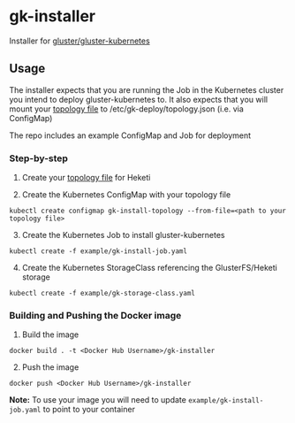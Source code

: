# gk-installer
Installer for [gluster/gluster-kubernetes](https://github.com/gluster/gluster-kubernetes)

## Usage
The installer expects that you are running the Job in the Kubernetes cluster you intend to deploy gluster-kubernetes to. It also expects that you will mount your [topology file](https://github.com/heketi/heketi/wiki/Setting-up-the-topology) to /etc/gk-deploy/topology.json (i.e. via ConfigMap)

The repo includes an example ConfigMap and Job for deployment

### Step-by-step
1. Create your [topology file](https://github.com/heketi/heketi/wiki/Setting-up-the-topology) for Heketi

2. Create the Kubernetes ConfigMap with your topology file

  `kubectl create configmap gk-install-topology --from-file=<path to your topology file>`

3. Create the Kubernetes Job to install gluster-kubernetes

  `kubectl create -f example/gk-install-job.yaml`

4. Create the Kubernetes StorageClass referencing the GlusterFS/Heketi storage

  `kubectl create -f example/gk-storage-class.yaml`

### Building and Pushing the Docker image
1. Build the image

  `docker build . -t <Docker Hub Username>/gk-installer`
  
2. Push the image

  `docker push <Docker Hub Username>/gk-installer`

**Note:** To use your image you will need to update `example/gk-install-job.yaml` to point to your container
